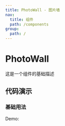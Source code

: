 ```yaml
---
title: PhotoWall - 图片墙
nav:
  title: 组件
  path: /components
group:
  path: /
---
```


# PhotoWall

这是一个组件的基础描述

## 代码演示

### 基础用法

Demo:

<code src="./demos/index.tsx"  background="#f0f2f5" />
